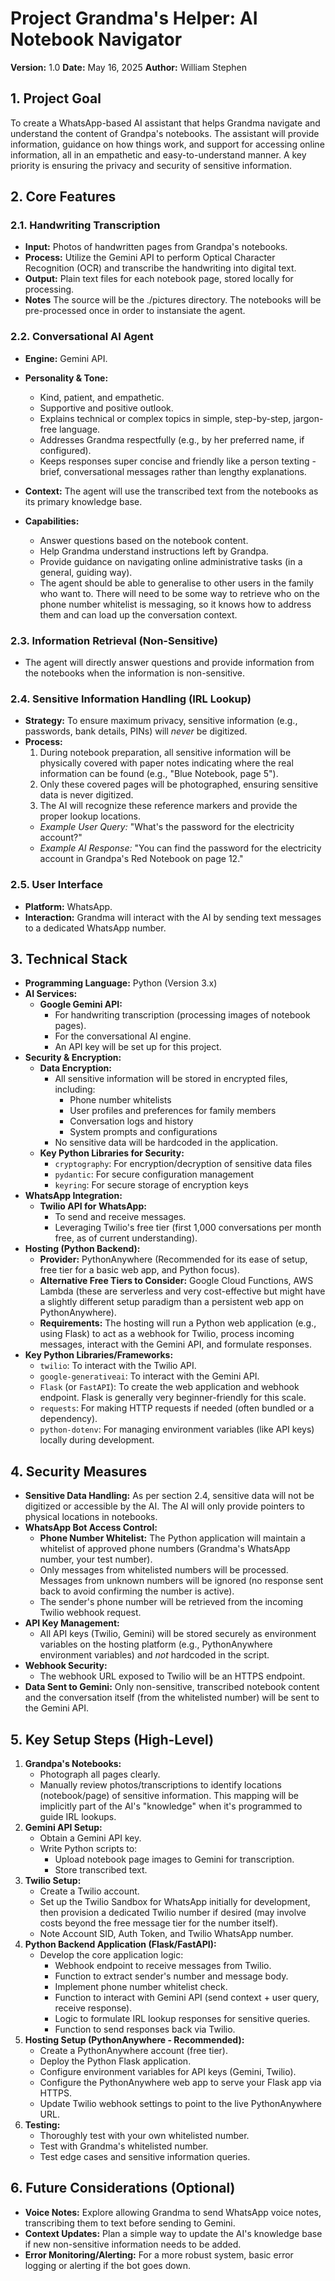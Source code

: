 # Project Grandma's Helper: AI Notebook Navigator

**Version:** 1.0
**Date:** May 16, 2025
**Author:** William Stephen

## 1. Project Goal

To create a WhatsApp-based AI assistant that helps Grandma navigate and understand the content of Grandpa's notebooks. The assistant will provide information, guidance on how things work, and support for accessing online information, all in an empathetic and easy-to-understand manner. A key priority is ensuring the privacy and security of sensitive information.

## 2. Core Features

### 2.1. Handwriting Transcription
* **Input:** Photos of handwritten pages from Grandpa's notebooks. 
* **Process:** Utilize the Gemini API to perform Optical Character Recognition (OCR) and transcribe the handwriting into digital text.
* **Output:** Plain text files for each notebook page, stored locally for processing.
* **Notes** The source will be the ./pictures directory. The notebooks will be pre-processed once in order to instansiate the agent. 

### 2.2. Conversational AI Agent
* **Engine:** Gemini API.
* **Personality & Tone:**
    * Kind, patient, and empathetic.
    * Supportive and positive outlook.
    * Explains technical or complex topics in simple, step-by-step, jargon-free language.
    * Addresses Grandma respectfully (e.g., by her preferred name, if configured).
    * Keeps responses super concise and friendly like a person texting - brief, conversational messages rather than lengthy explanations.
* **Context:** The agent will use the transcribed text from the notebooks as its primary knowledge base.
        
* **Capabilities:**
    * Answer questions based on the notebook content.
    * Help Grandma understand instructions left by Grandpa.
    * Provide guidance on navigating online administrative tasks (in a general, guiding way).
    * The agent should be able to generalise to other users in the family who want to. There will need to be some way to retrieve who on the phone number whitelist is messaging, so it knows how to address them and can load up the conversation context. 



### 2.3. Information Retrieval (Non-Sensitive)
* The agent will directly answer questions and provide information from the notebooks when the information is non-sensitive.

### 2.4. Sensitive Information Handling (IRL Lookup)
* **Strategy:** To ensure maximum privacy, sensitive information (e.g., passwords, bank details, PINs) will *never* be digitized.
* **Process:**
    1. During notebook preparation, all sensitive information will be physically covered with paper notes indicating where the real information can be found (e.g., "Blue Notebook, page 5").
    2. Only these covered pages will be photographed, ensuring sensitive data is never digitized.
    3. The AI will recognize these reference markers and provide the proper lookup locations.
    * *Example User Query:* "What's the password for the electricity account?"
    * *Example AI Response:* "You can find the password for the electricity account in Grandpa's Red Notebook on page 12."

### 2.5. User Interface
* **Platform:** WhatsApp.
* **Interaction:** Grandma will interact with the AI by sending text messages to a dedicated WhatsApp number.

## 3. Technical Stack

* **Programming Language:** Python (Version 3.x)
* **AI Services:**
    * **Google Gemini API:**
        * For handwriting transcription (processing images of notebook pages).
        * For the conversational AI engine.
        * An API key will be set up for this project.
* **Security & Encryption:**
    * **Data Encryption:**
        * All sensitive information will be stored in encrypted files, including:
            * Phone number whitelists
            * User profiles and preferences for family members
            * Conversation logs and history
            * System prompts and configurations
        * No sensitive data will be hardcoded in the application.
    * **Key Python Libraries for Security:**
        * `cryptography`: For encryption/decryption of sensitive data files
        * `pydantic`: For secure configuration management
        * `keyring`: For secure storage of encryption keys
* **WhatsApp Integration:**
    * **Twilio API for WhatsApp:**
        * To send and receive messages.
        * Leveraging Twilio's free tier (first 1,000 conversations per month free, as of current understanding).
* **Hosting (Python Backend):**
    * **Provider:** PythonAnywhere (Recommended for its ease of setup, free tier for a basic web app, and Python focus).
    * **Alternative Free Tiers to Consider:** Google Cloud Functions, AWS Lambda (these are serverless and very cost-effective but might have a slightly different setup paradigm than a persistent web app on PythonAnywhere).
    * **Requirements:** The hosting will run a Python web application (e.g., using Flask) to act as a webhook for Twilio, process incoming messages, interact with the Gemini API, and formulate responses.
* **Key Python Libraries/Frameworks:**
    * `twilio`: To interact with the Twilio API.
    * `google-generativeai`: To interact with the Gemini API.
    * `Flask` (or `FastAPI`): To create the web application and webhook endpoint. Flask is generally very beginner-friendly for this scale.
    * `requests`: For making HTTP requests if needed (often bundled or a dependency).
    * `python-dotenv`: For managing environment variables (like API keys) locally during development.

## 4. Security Measures

* **Sensitive Data Handling:** As per section 2.4, sensitive data will not be digitized or accessible by the AI. The AI will only provide pointers to physical locations in notebooks.
* **WhatsApp Bot Access Control:**
    * **Phone Number Whitelist:** The Python application will maintain a whitelist of approved phone numbers (Grandma's WhatsApp number, your test number).
    * Only messages from whitelisted numbers will be processed. Messages from unknown numbers will be ignored (no response sent back to avoid confirming the number is active).
    * The sender's phone number will be retrieved from the incoming Twilio webhook request.
* **API Key Management:**
    * All API keys (Twilio, Gemini) will be stored securely as environment variables on the hosting platform (e.g., PythonAnywhere environment variables) and *not* hardcoded in the script.
* **Webhook Security:**
    * The webhook URL exposed to Twilio will be an HTTPS endpoint.
* **Data Sent to Gemini:** Only non-sensitive, transcribed notebook content and the conversation itself (from the whitelisted number) will be sent to the Gemini API.

## 5. Key Setup Steps (High-Level)

1.  **Grandpa's Notebooks:**
    * Photograph all pages clearly.
    * Manually review photos/transcriptions to identify locations (notebook/page) of sensitive information. This mapping will be implicitly part of the AI's "knowledge" when it's programmed to guide IRL lookups.
2.  **Gemini API Setup:**
    * Obtain a Gemini API key.
    * Write Python scripts to:
        * Upload notebook page images to Gemini for transcription.
        * Store transcribed text.
3.  **Twilio Setup:**
    * Create a Twilio account.
    * Set up the Twilio Sandbox for WhatsApp initially for development, then provision a dedicated Twilio number if desired (may involve costs beyond the free message tier for the number itself).
    * Note Account SID, Auth Token, and Twilio WhatsApp number.
4.  **Python Backend Application (Flask/FastAPI):**
    * Develop the core application logic:
        * Webhook endpoint to receive messages from Twilio.
        * Function to extract sender's number and message body.
        * Implement phone number whitelist check.
        * Function to interact with Gemini API (send context + user query, receive response).
        * Logic to formulate IRL lookup responses for sensitive queries.
        * Function to send responses back via Twilio.
5.  **Hosting Setup (PythonAnywhere - Recommended):**
    * Create a PythonAnywhere account (free tier).
    * Deploy the Python Flask application.
    * Configure environment variables for API keys (Gemini, Twilio).
    * Configure the PythonAnywhere web app to serve your Flask app via HTTPS.
    * Update Twilio webhook settings to point to the live PythonAnywhere URL.
6.  **Testing:**
    * Thoroughly test with your own whitelisted number.
    * Test with Grandma's whitelisted number.
    * Test edge cases and sensitive information queries.

## 6. Future Considerations (Optional)

* **Voice Notes:** Explore allowing Grandma to send WhatsApp voice notes, transcribing them to text before sending to Gemini.
* **Context Updates:** Plan a simple way to update the AI's knowledge base if new non-sensitive information needs to be added.
* **Error Monitoring/Alerting:** For a more robust system, basic error logging or alerting if the bot goes down.